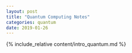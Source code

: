 ```yaml
---
layout: post
title: "Quantum Computing Notes"
categories: quantum
date: 2019-01-26 
---
```


{% include_relative content/intro_quantum.md %}

